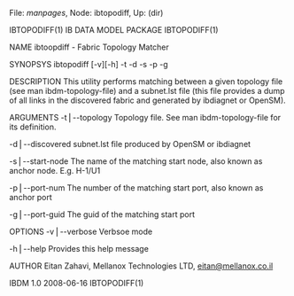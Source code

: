 File: *manpages*,  Node: ibtopodiff,  Up: (dir)

IBTOPODIFF(1)                IB DATA MODEL PACKAGE               IBTOPODIFF(1)



NAME
       ibtoopdiff - Fabric Topology Matcher

SYNOPSYS
       ibtopodiff [-v][-h] -t <topo file> -d <subnet file> -s <start node
       name>
         -p <start port num> -g <start port guid>

DESCRIPTION
       This utility performs matching between a given topology file (see man
       ibdm-topology-file) and a subnet.lst file (this file provides a dump of
       all links in the discovered fabric and generated by ibdiagnet or
       OpenSM).

ARGUMENTS
-t⎪--topology <file>
Topology file. See man ibdm-topology-file for its definition.

-d⎪--discovered <file>
subnet.lst file produced by OpenSM or ibdiagnet

-s⎪--start-node <name>
The name of the matching start node, also known as anchor node. E.g. H-1/U1

-p⎪--port-num <num>
The number of the matching start port, also known as anchor port

-g⎪--port-guid <guid>
The guid of the matching start port

OPTIONS
-v⎪--verbose
Verbsoe mode

-h⎪--help
Provides this help message

AUTHOR
       Eitan Zahavi, Mellanox Technologies LTD, eitan@mellanox.co.il



IBDM 1.0                          2008-06-16                     IBTOPODIFF(1)
